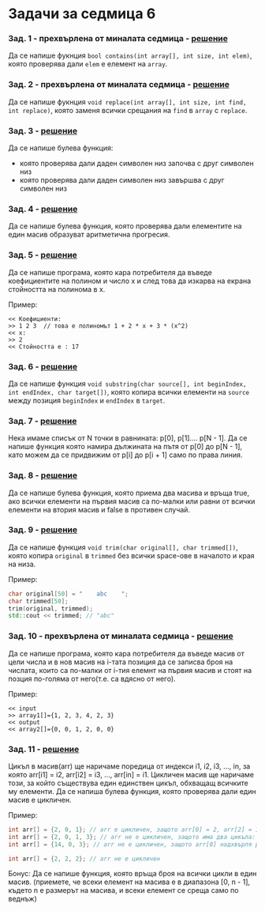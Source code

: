 # Задачи за седмица 6

### Зад. 1 - **прехвърлена oт миналата седмица** - [решение](solutions/task01.cpp)

Да се напише фукнция `bool contains(int array[], int size, int elem)`, която проверява дали `elem` е елемент на `array`.

### Зад. 2 - **прехвърлена от миналата седмица** - [решение](solutions/task02.cpp)

Да се напише фукнция `void replace(int array[], int size, int find, int replace)`, която заменя всички срещания на `find` в `array` с `replace`.

### Зад. 3 - [решение](solutions/task03.cpp)

Да се напише булева функция: 

* която проверява дали даден символен низ започва с друг символен низ
* която проверява дали даден символен низ завършва с друг символен низ

### Зад. 4 - [решение](solutions/task04.cpp)

Да се напише булева функция, която проверява дали елементите на един масив образуват аритметична прогресия.

### Зад. 5 - [решение](solutions/task05.cpp)

Да се напише програма, която кара потребителя да въведе коефициентите на полином и число х и след това да изкарва на екрана стойността на полинома в х.

Пример:

```
<< Коефициенти:
>> 1 2 3  // това е полиномът 1 + 2 * x + 3 * (x^2) 
<< x:
>> 2
<< Стойността е : 17
```

### Зад. 6 - [решение](solutions/task06.cpp)

Да се напише функция `void substring(char source[], int beginIndex, int endIndex, char target[])`, която копира всички елементи на `source` между позиция `beginIndex` и `endIndex` в `target`.

### Зад. 7 - [решение](solutions/task07.cpp)

Нека имаме списък от N точки в равнината: p[0], p[1].... p[N - 1]. Да се напише функция която намира дължината на пътя от p[0] до p[N - 1], като можем да се придвижим от p[i] до p[i + 1] само по права линия.

### Зад. 8 - [решение](solutions/task08.cpp)

Да се напише булева функция, която приема два масива и връща true, ако всички елементи на първия масив са по-малки или равни от всички елементи на втория масив и false в противен случай.

### Зад. 9 - [решение](solutions/task09.cpp)

Да се напише функция `void trim(char original[], char trimmed[])`, която копира `original` в `trimmed` без всички space-ове в началото и края на низа.

Пример:
```c++
char original[50] = "    abc    ";
char trimmed[50];
trim(original, trimmed);
std::cout << trimmed; // "abc"

```

### Зад. 10 - **прехвърлена от миналата седмица** - [решение](solutions/task10.cpp)

Да се напише програма, която кара потребителя да въведе масив от цели числа и в нов масив на i-тата позиция да се записва броя на числата, които са по-малки от i-тия елемнт на първия масив и стоят на позция по-голяма от него(т.е. са вдясно от него).

Пример:

```
<< input 	
>> array1[]={1, 2, 3, 4, 2, 3}
<< output
<< array2[]={0, 0, 1, 2, 0, 0}
```


### Зад. 11 - [решение](solutions/task11.cpp)

Цикъл в масив(arr) ще наричаме поредица от индекси i1, i2, i3, ..., in, за която arr[i1] = i2, arr[i2] = i3, ..., arr[in] = i1. Цикличен масив ще наричаме този, за който съществува един единствен цикъл, обхващащ всичките му елементи. Да се напиша булева функция, която проверява дали един масив е цикличен. 

Пример:
```c++
int arr[] = {2, 0, 1}; // arr е цикличен, защото arr[0] = 2, arr[2] = 1, arr[1] = 0
int arr[] = {2, 0, 1, 3}; // arr не е цикличен, защото има два цикъла: arr[0] = 2, arr[2] = 1, arr[1] = 0 и arr[3] = 3
int arr[] = {14, 0, 3}; // arr не е цикличен, защото arr[0] надхвърля размера на масива

int arr[] = {2, 2, 2}; // arr не е цикличен
```

Бонус: Да се напише функция, която връща броя на всички цикли в един масив. (приемете, че всеки елемент на масива е в диапазона [0, n - 1], където n е размерът на масива, и всеки елемент се среща само по веднъж)
